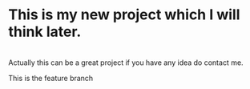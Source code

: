 # This is my new project which I will think later.
<br>
Actually this can be a great project if you have any idea do contact me.

<p> This is the feature branch </p>